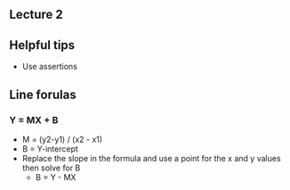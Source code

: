 ## Lecture 2

## Helpful tips
- Use assertions


## Line forulas

### Y = MX + B
- M = (y2-y1) / (x2 - x1)
- B = Y-intercept
- Replace the slope in the formula and use a point for the x and y values then solve for B
    - B = Y - MX
    
